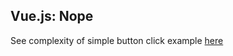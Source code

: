 ## Vue.js: Nope

See complexity of simple button click example [here](https://en.wikipedia.org/wiki/Vue.js#Components)
